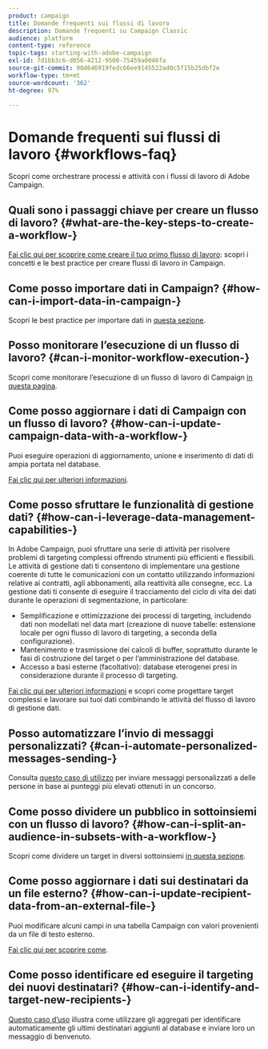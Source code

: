 ```yaml
---
product: campaign
title: Domande frequenti sui flussi di lavoro
description: Domande frequenti su Campaign Classic
audience: platform
content-type: reference
topic-tags: starting-with-adobe-campaign
exl-id: 7d1bb3c6-d056-4212-9500-75459a0046fa
source-git-commit: 98d646919fedc66ee9145522ad0c5f15b25dbf2e
workflow-type: tm+mt
source-wordcount: '362'
ht-degree: 97%

---
```


# Domande frequenti sui flussi di lavoro {#workflows-faq}

Scopri come orchestrare processi e attività con i flussi di lavoro di Adobe Campaign.

## Quali sono i passaggi chiave per creare un flusso di lavoro? {#what-are-the-key-steps-to-create-a-workflow-}

[Fai clic qui per scoprire come creare il tuo primo flusso di lavoro](../../workflow/using/building-a-workflow.md): scopri i concetti e le best practice per creare flussi di lavoro in Campaign.

## Come posso importare dati in Campaign? {#how-can-i-import-data-in-campaign-}

Scopri le best practice per importare dati in [questa sezione](../../platform/using/import-export-best-practices.md).

## Posso monitorare l’esecuzione di un flusso di lavoro? {#can-i-monitor-workflow-execution-}

Scopri come monitorare l’esecuzione di un flusso di lavoro di Campaign [in questa pagina](../../workflow/using/starting-a-workflow.md).

## Come posso aggiornare i dati di Campaign con un flusso di lavoro? {#how-can-i-update-campaign-data-with-a-workflow-}

Puoi eseguire operazioni di aggiornamento, unione e inserimento di dati di ampia portata nel database.

[Fai clic qui per ulteriori informazioni](../../workflow/using/update-data.md).

## Come posso sfruttare le funzionalità di gestione dati? {#how-can-i-leverage-data-management-capabilities-}

In Adobe Campaign, puoi sfruttare una serie di attività per risolvere problemi di targeting complessi offrendo strumenti più efficienti e flessibili. Le attività di gestione dati ti consentono di implementare una gestione coerente di tutte le comunicazioni con un contatto utilizzando informazioni relative ai contratti, agli abbonamenti, alla reattività alle consegne, ecc. La gestione dati ti consente di eseguire il tracciamento del ciclo di vita dei dati durante le operazioni di segmentazione, in particolare:

* Semplificazione e ottimizzazione dei processi di targeting, includendo dati non modellati nel data mart (creazione di nuove tabelle: estensione locale per ogni flusso di lavoro di targeting, a seconda della configurazione).
* Mantenimento e trasmissione dei calcoli di buffer, soprattutto durante le fasi di costruzione del target o per l’amministrazione del database.
* Accesso a basi esterne (facoltativo): database eterogenei presi in considerazione durante il processo di targeting.

[Fai clic qui per ulteriori informazioni](../../workflow/using/targeting-data.md#data-management) e scopri come progettare target complessi e lavorare sui tuoi dati combinando le attività del flusso di lavoro di gestione dati.

## Posso automatizzare l’invio di messaggi personalizzati? {#can-i-automate-personalized-messages-sending-}

Consulta [questo caso di utilizzo](../../workflow/using/enriching-data.md) per inviare messaggi personalizzati a delle persone in base ai punteggi più elevati ottenuti in un concorso.

## Come posso dividere un pubblico in sottoinsiemi con un flusso di lavoro? {#how-can-i-split-an-audience-in-subsets-with-a-workflow-}

Scopri come dividere un target in diversi sottoinsiemi [in questa sezione](../../workflow/using/split.md).

## Come posso aggiornare i dati sui destinatari da un file esterno? {#how-can-i-update-recipient-data-from-an-external-file-}

Puoi modificare alcuni campi in una tabella Campaign con valori provenienti da un file di testo esterno.

[Fai clic qui per scoprire come](../../platform/using/import-operations-samples.md#example--enrich-the-values-with-those-of-an-external-file).

## Come posso identificare ed eseguire il targeting dei nuovi destinatari? {#how-can-i-identify-and-target-new-recipients-}

[Questo caso d’uso](../../workflow/using/using-aggregates.md) illustra come utilizzare gli aggregati per identificare automaticamente gli ultimi destinatari aggiunti al database e inviare loro un messaggio di benvenuto.
